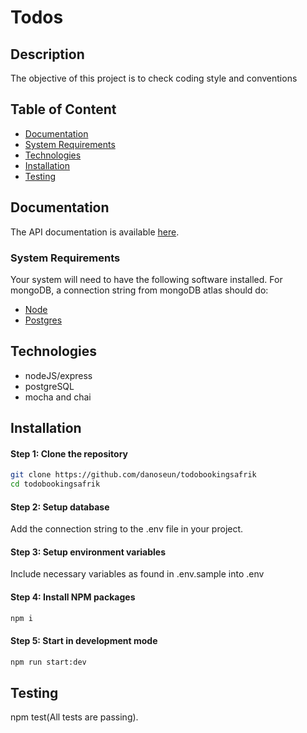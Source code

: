# Todos

## Description
The objective of this project is to check coding style and conventions



## Table of Content

- [Documentation](#documentation)
- [System Requirements](#system-requirements)
- [Technologies](#technologies)
- [Installation](#installation)
- [Testing](#testing)


## Documentation
The API documentation is available [here](https://documenter.getpostman.com/view/2851236/TVsuD7ur).

### System Requirements
Your system will need to have the following software installed. For mongoDB, a connection string from mongoDB atlas should do:

  * [Node](https://nodejs.org/en/download/)
  * [Postgres](https://www.mongodb.com/cloud/atlas)

## Technologies
* nodeJS/express
* postgreSQL
* mocha and chai

## Installation
#### Step 1: Clone the repository

```bash
git clone https://github.com/danoseun/todobookingsafrik
cd todobookingsafrik
```

#### Step 2: Setup database
Add the connection string to the .env file in your project.

#### Step 3: Setup environment variables
Include necessary variables as found in .env.sample into .env 

#### Step 4: Install NPM packages
```bash
npm i
```

#### Step 5: Start in development mode
```bash
npm run start:dev
```


## Testing
npm test(All tests are passing).
